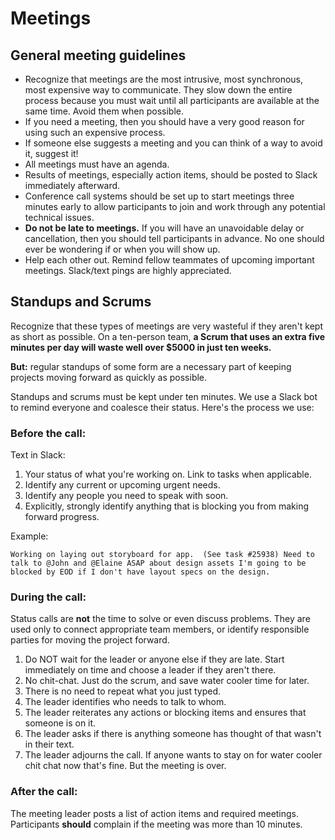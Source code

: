 # Meetings

## General meeting guidelines

* Recognize that meetings are the most intrusive, most synchronous, most expensive way to communicate.  They slow down the entire process because you must wait until all participants are available at the same time.  Avoid them when possible.
* If you need a meeting, then you should have a very good reason for using such an expensive process.
* If someone else suggests a meeting and you can think of a way to avoid it, suggest it!
* All meetings must have an agenda.
* Results of meetings, especially action items, should be posted to Slack immediately afterward.
* Conference call systems should be set up to start meetings three minutes early to allow participants to join and work through any potential technical issues.
* **Do not be late to meetings.** If you will have an unavoidable delay or cancellation, then you should tell participants in advance.  No one should ever be wondering if or when you will show up.
* Help each other out.  Remind fellow teammates of upcoming important meetings.  Slack/text pings are highly appreciated.

## Standups and Scrums

Recognize that these types of meetings are very wasteful if they aren't kept as short as possible.  On a ten-person team, **a Scrum that uses an extra five minutes per day will waste well over $5000 in just ten weeks.**

**But:** regular standups of some form are a necessary part of keeping projects moving forward as quickly as possible.

Standups and scrums must be kept under ten minutes.  We use a Slack bot to remind everyone and coalesce their status.  Here's the process we use:

### Before the call:

Text in Slack:

1. Your status of what you're working on.  Link to tasks when applicable.
2. Identify any current or upcoming urgent needs.
3. Identify any people you need to speak with soon.
4. Explicitly, strongly identify anything that is blocking you from making forward progress.

Example:

`
Working on laying out storyboard for app.  (See task #25938)
Need to talk to @John and @Elaine ASAP about design assets
I'm going to be blocked by EOD if I don't have layout specs on the design.
`


### During the call:

Status calls are **not** the time to solve or even discuss problems.  They are used only to connect appropriate team members, or identify responsible parties for moving the project forward.

1. Do NOT wait for the leader or anyone else if they are late.  Start immediately on time and choose a leader if they aren't there.
2. No chit-chat.  Just do the scrum, and save water cooler time for later.
3. There is no need to repeat what you just typed.
4. The leader identifies who needs to talk to whom.
5. The leader reiterates any actions or blocking items and ensures that someone is on it.
6. The leader asks if there is anything someone has thought of that wasn't in their text.
7. The leader adjourns the call.  If anyone wants to stay on for water cooler chit chat now that's fine.  But the meeting is over.

### After the call:

The meeting leader posts a list of action items and required meetings.
Participants **should** complain if the meeting was more than 10 minutes.


